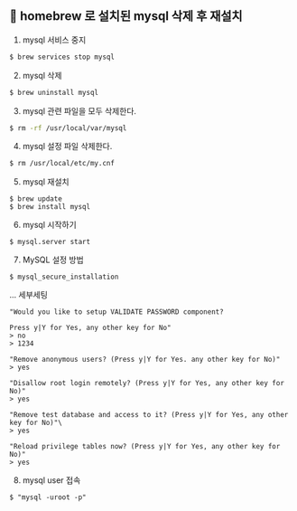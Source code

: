 ## 🍺 homebrew 로 설치된 mysql 삭제 후 재설치

1. mysql 서비스 중지

```sh
$ brew services stop mysql
```

2. mysql 삭제

```sh
$ brew uninstall mysql
```

3. mysql 관련 파일을 모두 삭제한다.

```sh
$ rm -rf /usr/local/var/mysql
```

4. mysql 설정 파일 삭제한다.

```sh
$ rm /usr/local/etc/my.cnf
```

5. mysql 재설치

```
$ brew update 
$ brew install mysql
```

6. mysql 시작하기
```
$ mysql.server start
```

7. MySQL 설정 방법
```
$ mysql_secure_installation
```

... 세부세팅
```
"Would you like to setup VALIDATE PASSWORD component?

Press y|Y for Yes, any other key for No"
> no
> 1234

"Remove anonymous users? (Press y|Y for Yes. any other key for No)"
> yes

"Disallow root login remotely? (Press y|Y for Yes, any other key for No)"
> yes

"Remove test database and access to it? (Press y|Y for Yes, any other key for No)"\
> yes

"Reload privilege tables now? (Press y|Y for Yes, any other key for No)"
> yes
```

8. mysql user 접속
```
$ "mysql -uroot -p"
```